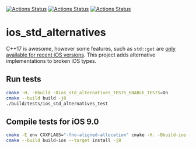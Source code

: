 [![Actions Status](https://github.com/TheLartians/ios_std_alternatives/workflows/Test%20Mac/badge.svg)](https://github.com/TheLartians/ios_std_alternatives/actions)
[![Actions Status](https://github.com/TheLartians/ios_std_alternatives/workflows/Test%20iOS/badge.svg)](https://github.com/TheLartians/ios_std_alternatives/actions)
[![Actions Status](https://github.com/TheLartians/ios_std_alternatives/workflows/Test%20Linux/badge.svg)](https://github.com/TheLartians/ios_std_alternatives/actions)

# ios_std_alternatives

C++17 is awesome, however some features, such as `std::get` are [only available for recent iOS versions](https://stackoverflow.com/questions/52310835/xcode-10-call-to-unavailable-function-stdvisit/53868971).
This project adds alternative implementations to broken iOS types.

## Run tests

```bash
cmake -H. -Bbuild -Dios_std_alternatives_TESTS_ENABLE_TESTS=On
cmake --build build -j8
./build/tests/ios_std_alternatives_test
```

## Compile tests for iOS 9.0

```bash
cmake -E env CXXFLAGS="-fno-aligned-allocation" cmake -H. -Bbuild-ios -G Xcode -DCMAKE_SYSTEM_NAME=iOS -DCMAKE_OSX_DEPLOYMENT_TARGET=9.0 -DCMAKE_INSTALL_PREFIX=./build-ios/root -DCMAKE_IOS_INSTALL_COMBINED=YES -Dios_std_alternatives_TESTS_ENABLE_TESTS=On
cmake --build build-ios --target install -j8
```
